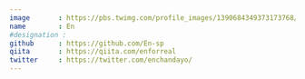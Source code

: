 ```yaml
---
image       : https://pbs.twimg.com/profile_images/1390684349373173768/IYTng1jv_400x400.jpg
name        : En
#designation : 
github      : https://github.com/En-sp
qiita       : https://qiita.com/enforreal
twitter     : https://twitter.com/enchandayo/
---
```

